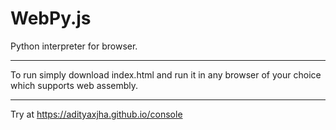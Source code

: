 # WebPy.js
Python interpreter for browser.
***
To run simply download index.html and run it in any browser of your choice which supports web assembly.
***
Try at https://adityaxjha.github.io/console
